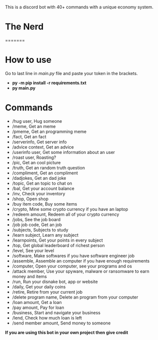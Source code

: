 This is a discord bot with 40+ commands with a unique economy system. 
# The Nerd
=======
# How to use

Go to last line in *main.py* file and paste your token in the brackets.

- **py -m pip install -r requirements.txt**
- **py main.py**

# Commands

- /hug user, Hug someone
- /meme, Get an meme
- /pmeme, Get an programming meme
- /fact, Get an fact
- /serverinfo, Get server info
- /advice context, Get an advice
- /userinfo user, Get some information about an user
- /roast user, Roasting?
- /pic, Get an cool picture
- /truth, Get an random truth question
- /compliment, Get an compliment
- /dadjokes, Get an dad joke
- /topic, Get an topic to chat on
- /bal, Get your account balance
- /inv, Check your inventory
- /shop, Open shop
- /buy item code, Buy some items
- /crypto, Mine some crypto currency if you have an laptop
- /redeem amount, Redeem all of your crypto currency
- /jobs, See the job board
- /job job code, Get an job
- /subjects, Subjects to study
- /learn subject, Learn any subject
- /learnpoints, Get your points in every subject
- /top, Get global leaderboard of richest person
- /level, See your level
- /software, Make softwares if you have software engineer job
- /assemble, Assemble an computer if you have enough requirements
- /computer, Open your computer, see your programs and os
- /attack member, Use your spyware, malware or ransomware to earn money and items
- /run, Run your disnake bot, app or website
- /daily, Get your daily coins
- /retire, Retire from your current job
- /delete program name, Delete an program from your computer
- /loan amount, Get a loan
- /pay amount, Pay for loan
- /business, Start and navigate your business
- /lend, Check how much loan is left
- /send member amount, Send money to someone

**If you are using this bot in your own project then give credit**

